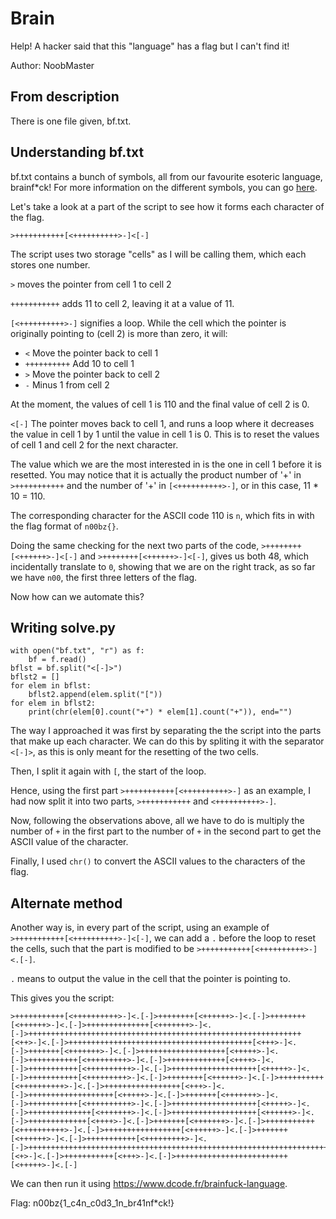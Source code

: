 # Brain

Help! A hacker said that this "language" has a flag but I can't find it! 

Author: NoobMaster

## From description

There is one file given, bf.txt.

## Understanding bf.txt

bf.txt contains a bunch of symbols, all from our favourite esoteric language, brainf*ck! For more information on the different symbols, you can go [here](./../../BCACTF%202024/My%20Brain%20Hurts/README.md).

Let's take a look at a part of the script to see how it forms each character of the flag.

```>+++++++++++[<++++++++++>-]<[-]```

The script uses two storage "cells" as I will be calling them, which each stores one number.

`>` moves the pointer from cell 1 to cell 2

`+++++++++++` adds 11 to cell 2, leaving it at a value of 11.

`[<++++++++++>-]` signifies a loop. While the cell which the pointer is originally pointing to (cell 2) is more than zero, it will:
* `<` Move the pointer back to cell 1
* `++++++++++` Add 10 to cell 1
* `>` Move the pointer back to cell 2
* `-` Minus 1 from cell 2

At the moment, the values of cell 1 is 110 and the final value of cell 2 is 0.

`<[-]` The pointer moves back to cell 1, and runs a loop where it decreases the value in cell 1 by 1 until the value in cell 1 is 0. This is to reset the values of cell 1 and cell 2 for the next character.

The value which we are the most interested in is the one in cell 1 before it is resetted. You may notice that it is actually the product number of '+' in `>+++++++++++` and the number of '+' in `[<++++++++++>-]`, or in this case, 11 * 10 = 110.

The corresponding character for the ASCII code 110 is `n`, which fits in with the flag format of `n00bz{}`.

Doing the same checking for the next two parts of the code, `>++++++++[<++++++>-]<[-]` and `>++++++++[<++++++>-]<[-]`, gives us both 48, which incidentally translate to `0`, showing that we are on the right track, as so far we have `n00`, the first three letters of the flag.

Now how can we automate this?

## Writing solve.py

```
with open("bf.txt", "r") as f:
    bf = f.read()
bflst = bf.split("<[-]>")
bflst2 = []
for elem in bflst:
    bflst2.append(elem.split("["))
for elem in bflst2:
    print(chr(elem[0].count("+") * elem[1].count("+")), end="")
```

The way I approached it was first by separating the the script into the parts that make up each character. We can do this by spliting it with the separator `<[-]>`, as this is only meant for the resetting of the two cells.

Then, I split it again with `[`, the start of the loop.

Hence, using the first part `>+++++++++++[<++++++++++>-]` as an example, I had now split it into two parts, `>+++++++++++` and `<++++++++++>-]`.

Now, following the observations above, all we have to do is multiply the number of `+` in the first part to the number of `+` in the second part to get the ASCII value of the character.

Finally, I used `chr()` to convert the ASCII values to the characters of the flag.

## Alternate method
Another way is, in every part of the script, using an example of `>+++++++++++[<++++++++++>-]<[-]`, we can add a `.` before the loop to reset the cells, such that the part is modified to be `>+++++++++++[<++++++++++>-]<.[-]`.

`.` means to output the value in the cell that the pointer is pointing to. 

This gives you the script:

```
>+++++++++++[<++++++++++>-]<.[-]>++++++++[<++++++>-]<.[-]>++++++++[<++++++>-]<.[-]>++++++++++++++[<+++++++>-]<.[-]>+++++++++++++++++++++++++++++++++++++++++++++++++++++++++++++[<++>-]<.[-]>+++++++++++++++++++++++++++++++++++++++++[<+++>-]<.[-]>+++++++[<+++++++>-]<.[-]>+++++++++++++++++++[<+++++>-]<.[-]>+++++++++++[<+++++++++>-]<.[-]>+++++++++++++[<++++>-]<.[-]>+++++++++++[<++++++++++>-]<.[-]>+++++++++++++++++++[<+++++>-]<.[-]>+++++++++++[<+++++++++>-]<.[-]>++++++++[<++++++>-]<.[-]>++++++++++[<++++++++++>-]<.[-]>+++++++++++++++++[<+++>-]<.[-]>+++++++++++++++++++[<+++++>-]<.[-]>+++++++[<+++++++>-]<.[-]>+++++++++++[<++++++++++>-]<.[-]>+++++++++++++++++++[<+++++>-]<.[-]>++++++++++++++[<+++++++>-]<.[-]>+++++++++++++++++++[<++++++>-]<.[-]>+++++++++++++[<++++>-]<.[-]>+++++++[<+++++++>-]<.[-]>+++++++++++[<++++++++++>-]<.[-]>+++++++++++++++++[<++++++>-]<.[-]>+++++++[<++++++>-]<.[-]>+++++++++++[<+++++++++>-]<.[-]>+++++++++++++++++++++++++++++++++++++++++++++++++++++++++++++++++++++++++++++++++++++++++++++++++++++++++++[<+>-]<.[-]>+++++++++++[<+++>-]<.[-]>+++++++++++++++++++++++++[<+++++>-]<.[-]
```

We can then run it using https://www.dcode.fr/brainfuck-language.

Flag: n00bz{1_c4n_c0d3_1n_br41nf*ck!}
